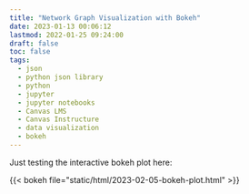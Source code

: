 ```yaml
---
title: "Network Graph Visualization with Bokeh"
date: 2023-01-13 00:06:12
lastmod: 2022-01-25 09:24:00
draft: false
toc: false
tags:
  - json
  - python json library
  - python
  - jupyter
  - jupyter notebooks
  - Canvas LMS
  - Canvas Instructure
  - data visualization
  - bokeh
---
```


Just testing the interactive bokeh plot here:

<div>
  {{< bokeh file="static/html/2023-02-05-bokeh-plot.html" >}}
</div>
